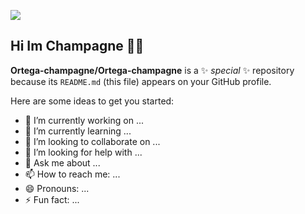 ![](https://www.canva.com/design/DAGwN8vQgBA/udninMynkpR3EwGrpQH77A/edit?utm_content=DAGwN8vQgBA&utm_campaign=designshare&utm_medium=link2&utm_source=sharebutton)
## Hi Im Champagne 🙋‍♀️

**Ortega-champagne/Ortega-champagne** is a ✨ _special_ ✨ repository because its `README.md` (this file) appears on your GitHub profile.

Here are some ideas to get you started:

- 🔭 I’m currently working on ...
- 🌱 I’m currently learning ...
- 👯 I’m looking to collaborate on ...
- 🤔 I’m looking for help with ...
- 💬 Ask me about ...
- 📫 How to reach me: ...
- 😄 Pronouns: ...
- ⚡ Fun fact: ...
